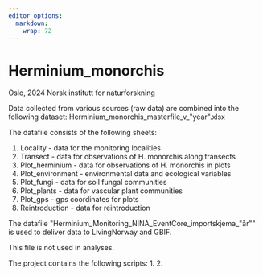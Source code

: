 ```yaml
---
editor_options: 
  markdown: 
    wrap: 72
---
```


# Herminium_monorchis

Oslo, 2024 Norsk institutt for naturforskning

Data collected from various sources (raw data) are combined into the
following dataset: Herminium_monorchis_masterfile_v_"year".xlsx

The datafile consists of the following sheets: 
1. Locality - data for the monitoring localities 
2. Transect - data for observations of H. monorchis along transects 
3. Plot_herminium - data for observations of H. monorchis in plots 
4. Plot_environment - environmental data and ecological variables
5. Plot_fungi - data for soil fungal communities 
6. Plot_plants - data for vascular plant communities 
7. Plot_gps - gps coordinates for plots 
8. Reintroduction - data for reintroduction

The datafile "Herminium_Monitoring_NINA_EventCore_importskjema\_"år"" is
used to deliver data to LivingNorway and GBIF.

This file is not used in analyses.

The project contains the following scripts: 1. 2.
